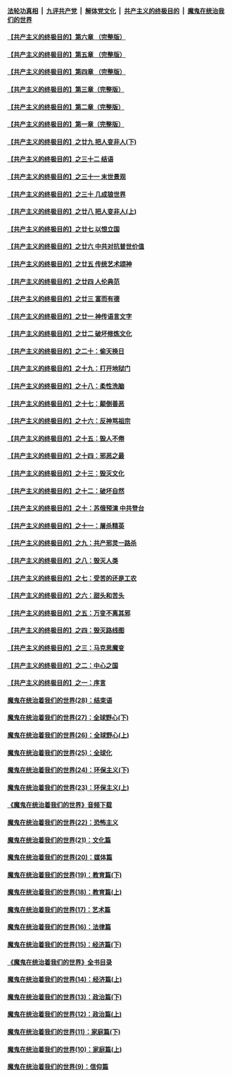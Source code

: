 ####  [法轮功真相](../../../../basic/blob/master/README.md?t=05181131) &nbsp;|&nbsp; [九评共产党](../../../../9ping.md/blob/master/README.md?t=05181131) &nbsp;|&nbsp; [解体党文化](../../../../jtdwh.md/blob/master/README.md?t=05181131)  &nbsp;|&nbsp; [共产主义的终极目的](../../../../gczydzjmd.md/blob/master/README.md?t=05181131) &nbsp;|&nbsp; [魔鬼在统治我们的世界](../../../../mgztzwmdsj.md/blob/master/README.md?t=05181131) 

#### [【共产主义的终极目的】第六章 （完整版）](../pages/nsc422/n11428913.md?t=05181131) 

#### [【共产主义的终极目的】第五章 （完整版）](../pages/nsc422/n11428912.md?t=05181131) 

#### [【共产主义的终极目的】第四章 （完整版）](../pages/nsc422/n11428907.md?t=05181131) 

#### [【共产主义的终极目的】第三章（完整版）](../pages/nsc422/n11428848.md?t=05181131) 

#### [【共产主义的终极目的】第二章（完整版）](../pages/nsc422/n11428831.md?t=05181131) 

#### [【共产主义的终极目的】第一章（完整版）](../pages/nsc422/n11417651.md?t=05181131) 

#### [【共产主义的终极目的】之廿九 把人变非人(下)](../pages/nsc422/n11344140.md?t=05181131) 

#### [【共产主义的终极目的】之三十二 结语](../pages/nsc422/n11360535.md?t=05181131) 

#### [【共产主义的终极目的】之三十一 末世景观](../pages/nsc422/n11351129.md?t=05181131) 

#### [【共产主义的终极目的】之三十 几成狼世界](../pages/nsc422/n11348280.md?t=05181131) 

#### [【共产主义的终极目的】之廿八 把人变非人(上)](../pages/nsc422/n11340492.md?t=05181131) 

#### [【共产主义的终极目的】之廿七 以恨立国](../pages/nsc422/n11336944.md?t=05181131) 

#### [【共产主义的终极目的】之廿六 中共对抗普世价值](../pages/nsc422/n11324785.md?t=05181131) 

#### [【共产主义的终极目的】之廿五 传统艺术颂神](../pages/nsc422/n11296396.md?t=05181131) 

#### [【共产主义的终极目的】之廿四 人伦典范](../pages/nsc422/n11296397.md?t=05181131) 

#### [【共产主义的终极目的】之廿三 富而有德](../pages/nsc422/n11283598.md?t=05181131) 

#### [【共产主义的终极目的】之廿一 神传语言文字](../pages/nsc422/n11263265.md?t=05181131) 

#### [【共产主义的终极目的】之廿二 破坏修炼文化](../pages/nsc422/n11245728.md?t=05181131) 

#### [【共产主义的终极目的】之二十：偷天换日](../pages/nsc422/n11238846.md?t=05181131) 

#### [【共产主义的终极目的】之十九：打开地狱门](../pages/nsc422/n11206376.md?t=05181131) 

#### [【共产主义的终极目的】之十八：柔性洗脑](../pages/nsc422/n11199994.md?t=05181131) 

#### [【共产主义的终极目的】之十七：颠倒善恶](../pages/nsc422/n11179782.md?t=05181131) 

#### [【共产主义的终极目的】之十六：反神骂祖宗](../pages/nsc422/n11166798.md?t=05181131) 

#### [【共产主义的终极目的】之十五：毁人不倦](../pages/nsc422/n11166792.md?t=05181131) 

#### [【共产主义的终极目的】之十四：邪恶之最](../pages/nsc422/n11150249.md?t=05181131) 

#### [【共产主义的终极目的】之十三：毁灭文化](../pages/nsc422/n11135227.md?t=05181131) 

#### [【共产主义的终极目的】之十二：破坏自然](../pages/nsc422/n11135214.md?t=05181131) 

#### [【共产主义的终极目的】之十：苏俄预演 中共登台](../pages/nsc422/n11118424.md?t=05181131) 

#### [【共产主义的终极目的】之十一：屠杀精英](../pages/nsc422/n11118442.md?t=05181131) 

#### [【共产主义的终极目的】之九：共产邪灵一路杀](../pages/nsc422/n11114139.md?t=05181131) 

#### [【共产主义的终极目的】之八：毁灭人类](../pages/nsc422/n11108503.md?t=05181131) 

#### [【共产主义的终极目的】之七：受苦的还是工农](../pages/nsc422/n11101809.md?t=05181131) 

#### [【共产主义的终极目的】之六：甜头和苦头](../pages/nsc422/n11096971.md?t=05181131) 

#### [【共产主义的终极目的】之五：万变不离其邪](../pages/nsc422/n11091285.md?t=05181131) 

#### [【共产主义的终极目的】之四：毁灭路线图](../pages/nsc422/n11086284.md?t=05181131) 

#### [【共产主义的终极目的】之三：马克思魔变](../pages/nsc422/n11061941.md?t=05181131) 

#### [【共产主义的终极目的】之二：中心之国](../pages/nsc422/n11047728.md?t=05181131) 

#### [【共产主义的终极目的】之一：序言](../pages/nsc422/n11086077.md?t=05181131) 

#### [魔鬼在统治着我们的世界(28)：结束语](../pages/nsc422/n10936246.md?t=05181131) 

#### [魔鬼在统治着我们的世界(27)：全球野心(下)](../pages/nsc422/n10928319.md?t=05181131) 

#### [魔鬼在统治着我们的世界(26)：全球野心(上)](../pages/nsc422/n10900318.md?t=05181131) 

#### [魔鬼在统治着我们的世界(25)：全球化](../pages/nsc422/n10788205.md?t=05181131) 

#### [魔鬼在统治着我们的世界(24)：环保主义(下)](../pages/nsc422/n10695307.md?t=05181131) 

#### [魔鬼在统治着我们的世界(23)：环保主义(上)](../pages/nsc422/n10688613.md?t=05181131) 

#### [《魔鬼在统治着我们的世界》音频下载](../pages/nsc422/n10635553.md?t=05181131) 

#### [魔鬼在统治着我们的世界(22)：恐怖主义](../pages/nsc422/n10614727.md?t=05181131) 

#### [魔鬼在统治着我们的世界(21)：文化篇](../pages/nsc422/n10597706.md?t=05181131) 

#### [魔鬼在统治着我们的世界(20)：媒体篇](../pages/nsc422/n10586579.md?t=05181131) 

#### [魔鬼在统治着我们的世界(19)：教育篇(下)](../pages/nsc422/n10564808.md?t=05181131) 

#### [魔鬼在统治着我们的世界(18)：教育篇(上)](../pages/nsc422/n10526970.md?t=05181131) 

#### [魔鬼在统治着我们的世界(17)：艺术篇](../pages/nsc422/n10499093.md?t=05181131) 

#### [魔鬼在统治着我们的世界(16)：法律篇](../pages/nsc422/n10485969.md?t=05181131) 

#### [魔鬼在统治着我们的世界(15)：经济篇(下)](../pages/nsc422/n10469975.md?t=05181131) 

#### [《魔鬼在统治着我们的世界》全书目录](../pages/nsc422/n10464261.md?t=05181131) 

#### [魔鬼在统治着我们的世界(14)：经济篇(上)](../pages/nsc422/n10457370.md?t=05181131) 

#### [魔鬼在统治着我们的世界(13)：政治篇(下)](../pages/nsc422/n10448270.md?t=05181131) 

#### [魔鬼在统治着我们的世界(12)：政治篇(上)](../pages/nsc422/n10444576.md?t=05181131) 

#### [魔鬼在统治着我们的世界(11)：家庭篇(下)](../pages/nsc422/n10440961.md?t=05181131) 

#### [魔鬼在统治着我们的世界(10)：家庭篇(上)](../pages/nsc422/n10435448.md?t=05181131) 

#### [魔鬼在统治着我们的世界(9)：信仰篇](../pages/nsc422/n10432159.md?t=05181131) 

